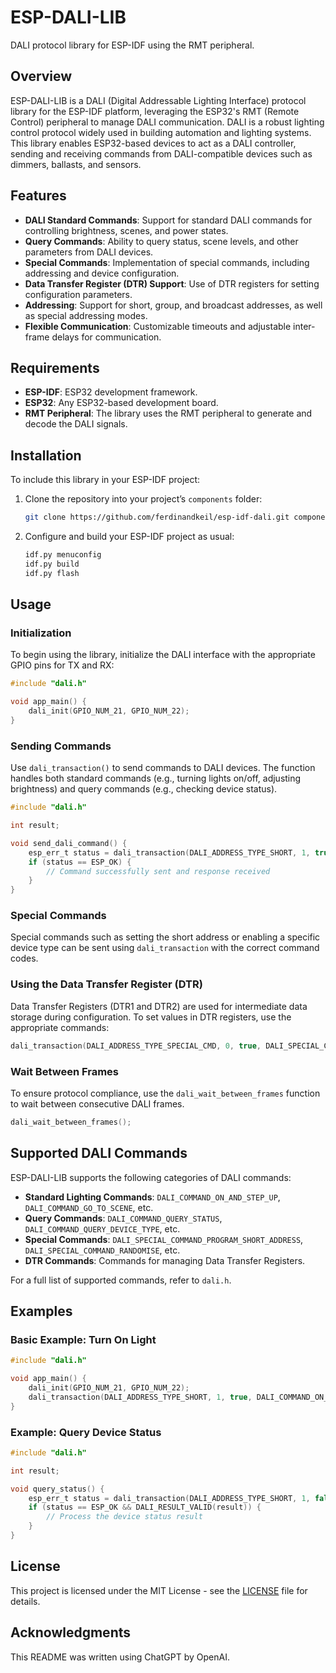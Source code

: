 # ESP-DALI-LIB

DALI protocol library for ESP-IDF using the RMT peripheral.

## Overview

ESP-DALI-LIB is a DALI (Digital Addressable Lighting Interface) protocol library for the ESP-IDF platform, leveraging the ESP32's RMT (Remote Control) peripheral to manage DALI communication. DALI is a robust lighting control protocol widely used in building automation and lighting systems. This library enables ESP32-based devices to act as a DALI controller, sending and receiving commands from DALI-compatible devices such as dimmers, ballasts, and sensors.

## Features

- **DALI Standard Commands**: Support for standard DALI commands for controlling brightness, scenes, and power states.
- **Query Commands**: Ability to query status, scene levels, and other parameters from DALI devices.
- **Special Commands**: Implementation of special commands, including addressing and device configuration.
- **Data Transfer Register (DTR) Support**: Use of DTR registers for setting configuration parameters.
- **Addressing**: Support for short, group, and broadcast addresses, as well as special addressing modes.
- **Flexible Communication**: Customizable timeouts and adjustable inter-frame delays for communication.

## Requirements

- **ESP-IDF**: ESP32 development framework.
- **ESP32**: Any ESP32-based development board.
- **RMT Peripheral**: The library uses the RMT peripheral to generate and decode the DALI signals.

## Installation

To include this library in your ESP-IDF project:

1. Clone the repository into your project’s `components` folder:
    ```bash
    git clone https://github.com/ferdinandkeil/esp-idf-dali.git components/dali
    ```

2. Configure and build your ESP-IDF project as usual:
    ```bash
    idf.py menuconfig
    idf.py build
    idf.py flash
    ```

## Usage

### Initialization

To begin using the library, initialize the DALI interface with the appropriate GPIO pins for TX and RX:

```c
#include "dali.h"

void app_main() {
    dali_init(GPIO_NUM_21, GPIO_NUM_22);
}
```

### Sending Commands

Use `dali_transaction()` to send commands to DALI devices. The function handles both standard commands (e.g., turning lights on/off, adjusting brightness) and query commands (e.g., checking device status).

```c
#include "dali.h"

int result;

void send_dali_command() {
    esp_err_t status = dali_transaction(DALI_ADDRESS_TYPE_SHORT, 1, true, DALI_COMMAND_ON_AND_STEP_UP, false, DALI_TX_TIMEOUT_DEFAULT_MS, &result);
    if (status == ESP_OK) {
        // Command successfully sent and response received
    }
}
```

### Special Commands

Special commands such as setting the short address or enabling a specific device type can be sent using `dali_transaction` with the correct command codes.

### Using the Data Transfer Register (DTR)

Data Transfer Registers (DTR1 and DTR2) are used for intermediate data storage during configuration. To set values in DTR registers, use the appropriate commands:

```c
dali_transaction(DALI_ADDRESS_TYPE_SPECIAL_CMD, 0, true, DALI_SPECIAL_COMMAND_DATA_TRANSFER_REGISTER_1, false, DALI_TX_TIMEOUT_DEFAULT_MS, &result);
```

### Wait Between Frames

To ensure protocol compliance, use the `dali_wait_between_frames` function to wait between consecutive DALI frames.

```c
dali_wait_between_frames();
```

## Supported DALI Commands

ESP-DALI-LIB supports the following categories of DALI commands:
- **Standard Lighting Commands**: `DALI_COMMAND_ON_AND_STEP_UP`, `DALI_COMMAND_GO_TO_SCENE`, etc.
- **Query Commands**: `DALI_COMMAND_QUERY_STATUS`, `DALI_COMMAND_QUERY_DEVICE_TYPE`, etc.
- **Special Commands**: `DALI_SPECIAL_COMMAND_PROGRAM_SHORT_ADDRESS`, `DALI_SPECIAL_COMMAND_RANDOMISE`, etc.
- **DTR Commands**: Commands for managing Data Transfer Registers.

For a full list of supported commands, refer to `dali.h`.

## Examples

### Basic Example: Turn On Light

```c
#include "dali.h"

void app_main() {
    dali_init(GPIO_NUM_21, GPIO_NUM_22);
    dali_transaction(DALI_ADDRESS_TYPE_SHORT, 1, true, DALI_COMMAND_ON_AND_STEP_UP, false, DALI_TX_TIMEOUT_DEFAULT_MS, NULL);
}
```

### Example: Query Device Status

```c
#include "dali.h"

int result;

void query_status() {
    esp_err_t status = dali_transaction(DALI_ADDRESS_TYPE_SHORT, 1, false, DALI_COMMAND_QUERY_STATUS, false, DALI_TX_TIMEOUT_DEFAULT_MS, &result);
    if (status == ESP_OK && DALI_RESULT_VALID(result)) {
        // Process the device status result
    }
}
```

## License

This project is licensed under the MIT License - see the [LICENSE](LICENSE) file for details.

## Acknowledgments

This README was written using ChatGPT by OpenAI.